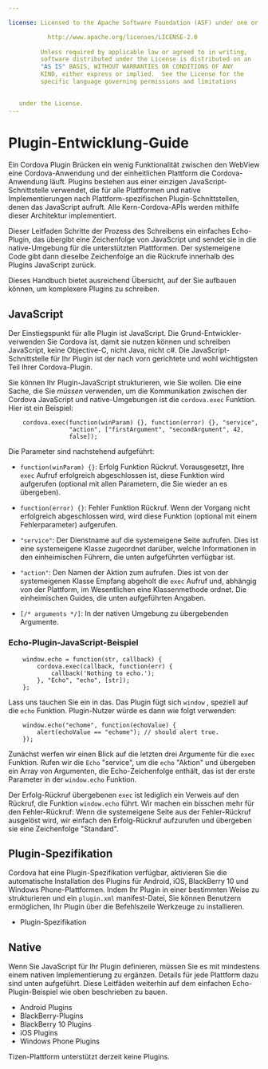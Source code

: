 ```yaml
---

license: Licensed to the Apache Software Foundation (ASF) under one or more contributor license agreements. See the NOTICE file distributed with this work for additional information regarding copyright ownership. The ASF licenses this file to you under the Apache License, Version 2.0 (the "License"); you may not use this file except in compliance with the License. You may obtain a copy of the License at

           http://www.apache.org/licenses/LICENSE-2.0
    
         Unless required by applicable law or agreed to in writing,
         software distributed under the License is distributed on an
         "AS IS" BASIS, WITHOUT WARRANTIES OR CONDITIONS OF ANY
         KIND, either express or implied.  See the License for the
         specific language governing permissions and limitations
    

   under the License.
---
```


# Plugin-Entwicklung-Guide

Ein Cordova Plugin Brücken ein wenig Funktionalität zwischen den WebView eine Cordova-Anwendung und der einheitlichen Plattform die Cordova-Anwendung läuft. Plugins bestehen aus einer einzigen JavaScript-Schnittstelle verwendet, die für alle Plattformen und native Implementierungen nach Plattform-spezifischen Plugin-Schnittstellen, denen das JavaScript aufruft. Alle Kern-Cordova-APIs werden mithilfe dieser Architektur implementiert.

Dieser Leitfaden Schritte der Prozess des Schreibens ein einfaches Echo-Plugin, das übergibt eine Zeichenfolge von JavaScript und sendet sie in die native-Umgebung für die unterstützten Plattformen. Der systemeigene Code gibt dann dieselbe Zeichenfolge an die Rückrufe innerhalb des Plugins JavaScript zurück.

Dieses Handbuch bietet ausreichend Übersicht, auf der Sie aufbauen können, um komplexere Plugins zu schreiben.

## JavaScript

Der Einstiegspunkt für alle Plugin ist JavaScript. Die Grund-Entwickler-verwenden Sie Cordova ist, damit sie nutzen können und schreiben JavaScript, keine Objective-C, nicht Java, nicht c#. Die JavaScript-Schnittstelle für Ihr Plugin ist der nach vorn gerichtete und wohl wichtigsten Teil Ihrer Cordova-Plugin.

Sie können Ihr Plugin-JavaScript strukturieren, wie Sie wollen. Die eine Sache, die Sie *müssen* verwenden, um die Kommunikation zwischen der Cordova JavaScript und native-Umgebungen ist die `cordova.exec` Funktion. Hier ist ein Beispiel:

        cordova.exec(function(winParam) {}, function(error) {}, "service",
                     "action", ["firstArgument", "secondArgument", 42,
                     false]);
    

Die Parameter sind nachstehend aufgeführt:

*   `function(winParam) {}`: Erfolg Funktion Rückruf. Vorausgesetzt, Ihre `exec` Aufruf erfolgreich abgeschlossen ist, diese Funktion wird aufgerufen (optional mit allen Parametern, die Sie wieder an es übergeben).

*   `function(error) {}`: Fehler Funktion Rückruf. Wenn der Vorgang nicht erfolgreich abgeschlossen wird, wird diese Funktion (optional mit einem Fehlerparameter) aufgerufen.

*   `"service"`: Der Dienstname auf die systemeigene Seite aufrufen. Dies ist eine systemeigene Klasse zugeordnet darüber, welche Informationen in den einheimischen Führern, die unten aufgeführten verfügbar ist.

*   `"action"`: Den Namen der Aktion zum aufrufen. Dies ist von der systemeigenen Klasse Empfang abgeholt die `exec` Aufruf und, abhängig von der Plattform, im Wesentlichen eine Klassenmethode ordnet. Die einheimischen Guides, die unten aufgeführten Angaben.

*   `[/* arguments */]`: In der nativen Umgebung zu übergebenden Argumente.

### Echo-Plugin-JavaScript-Beispiel

        window.echo = function(str, callback) {
            cordova.exec(callback, function(err) {
                callback('Nothing to echo.');
            }, "Echo", "echo", [str]);
        };
    

Lass uns tauchen Sie ein in das. Das Plugin fügt sich `window` , speziell auf die `echo` Funktion. Plugin-Nutzer würde es dann wie folgt verwenden:

        window.echo("echome", function(echoValue) {
            alert(echoValue == "echome"); // should alert true.
        });
    

Zunächst werfen wir einen Blick auf die letzten drei Argumente für die `exec` Funktion. Rufen wir die `Echo` "service", um die `echo` "Aktion" und übergeben ein Array von Argumenten, die Echo-Zeichenfolge enthält, das ist der erste Parameter in der `window.echo` Funktion.

Der Erfolg-Rückruf übergebenen `exec` ist lediglich ein Verweis auf den Rückruf, die Funktion `window.echo` führt. Wir machen ein bisschen mehr für den Fehler-Rückruf: Wenn die systemeigene Seite aus der Fehler-Rückruf ausgelöst wird, wir einfach den Erfolg-Rückruf aufzurufen und übergeben sie eine Zeichenfolge "Standard".

## Plugin-Spezifikation

Cordova hat eine Plugin-Spezifikation verfügbar, aktivieren Sie die automatische Installation des Plugins für Android, iOS, BlackBerry 10 und Windows Phone-Plattformen. Indem Ihr Plugin in einer bestimmten Weise zu strukturieren und ein `plugin.xml` manifest-Datei, Sie können Benutzern ermöglichen, Ihr Plugin über die Befehlszeile Werkzeuge zu installieren.

*   Plugin-Spezifikation

## Native

Wenn Sie JavaScript für Ihr Plugin definieren, müssen Sie es mit mindestens einem nativen Implementierung zu ergänzen. Details für jede Plattform dazu sind unten aufgeführt. Diese Leitfäden weiterhin auf dem einfachen Echo-Plugin-Beispiel wie oben beschrieben zu bauen.

*   Android Plugins
*   BlackBerry-Plugins
*   BlackBerry 10 Plugins
*   iOS Plugins
*   Windows Phone Plugins

Tizen-Plattform unterstützt derzeit keine Plugins.